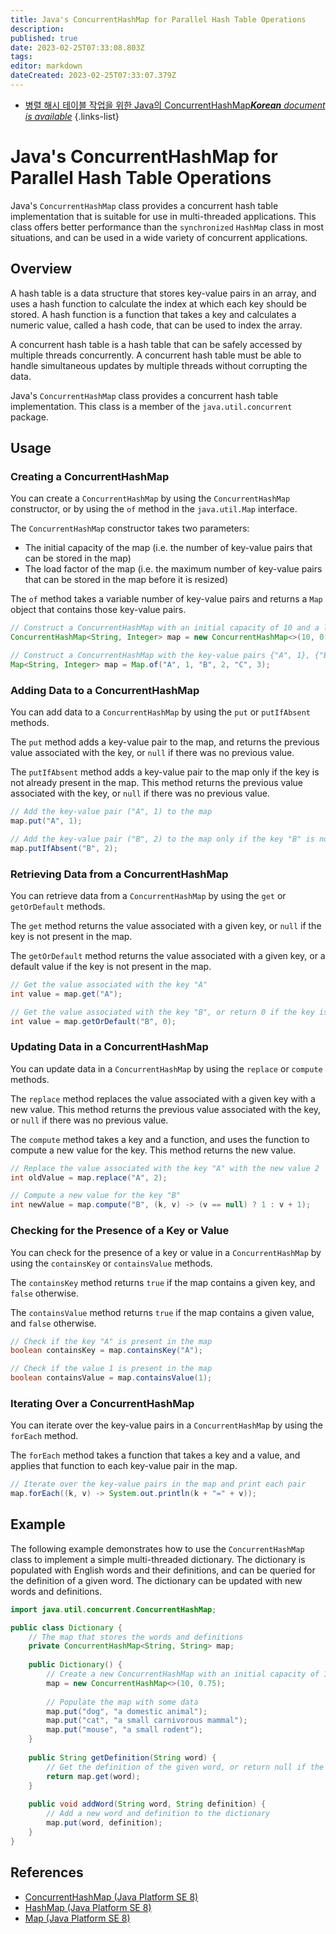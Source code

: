 ```yaml
---
title: Java's ConcurrentHashMap for Parallel Hash Table Operations
description: 
published: true
date: 2023-02-25T07:33:08.803Z
tags: 
editor: markdown
dateCreated: 2023-02-25T07:33:07.379Z
---
```


- [병렬 해시 테이블 작업을 위한 Java의 ConcurrentHashMap***Korean** document is available*](/ko/Knowledge-base/Java/java-s-concurrenthashmap-for-parallel-hash-table-operations)
{.links-list}


# Java's ConcurrentHashMap for Parallel Hash Table Operations

Java's `ConcurrentHashMap` class provides a concurrent hash table implementation that is suitable for use in multi-threaded applications. This class offers better performance than the `synchronized` `HashMap` class in most situations, and can be used in a wide variety of concurrent applications.

## Overview

A hash table is a data structure that stores key-value pairs in an array, and uses a hash function to calculate the index at which each key should be stored. A hash function is a function that takes a key and calculates a numeric value, called a hash code, that can be used to index the array.

A concurrent hash table is a hash table that can be safely accessed by multiple threads concurrently. A concurrent hash table must be able to handle simultaneous updates by multiple threads without corrupting the data.

Java's `ConcurrentHashMap` class provides a concurrent hash table implementation. This class is a member of the `java.util.concurrent` package.

## Usage

### Creating a ConcurrentHashMap

You can create a `ConcurrentHashMap` by using the `ConcurrentHashMap` constructor, or by using the `of` method in the `java.util.Map` interface.

The `ConcurrentHashMap` constructor takes two parameters:

- The initial capacity of the map (i.e. the number of key-value pairs that can be stored in the map)
- The load factor of the map (i.e. the maximum number of key-value pairs that can be stored in the map before it is resized)

The `of` method takes a variable number of key-value pairs and returns a `Map` object that contains those key-value pairs.

```java
// Construct a ConcurrentHashMap with an initial capacity of 10 and a load factor of 0.75
ConcurrentHashMap<String, Integer> map = new ConcurrentHashMap<>(10, 0.75);

// Construct a ConcurrentHashMap with the key-value pairs {"A", 1}, {"B", 2}, and {"C", 3}
Map<String, Integer> map = Map.of("A", 1, "B", 2, "C", 3);
```

### Adding Data to a ConcurrentHashMap

You can add data to a `ConcurrentHashMap` by using the `put` or `putIfAbsent` methods.

The `put` method adds a key-value pair to the map, and returns the previous value associated with the key, or `null` if there was no previous value.

The `putIfAbsent` method adds a key-value pair to the map only if the key is not already present in the map. This method returns the previous value associated with the key, or `null` if there was no previous value.

```java
// Add the key-value pair ("A", 1) to the map
map.put("A", 1);

// Add the key-value pair ("B", 2) to the map only if the key "B" is not already present
map.putIfAbsent("B", 2);
```

### Retrieving Data from a ConcurrentHashMap

You can retrieve data from a `ConcurrentHashMap` by using the `get` or `getOrDefault` methods.

The `get` method returns the value associated with a given key, or `null` if the key is not present in the map.

The `getOrDefault` method returns the value associated with a given key, or a default value if the key is not present in the map.

```java
// Get the value associated with the key "A"
int value = map.get("A");

// Get the value associated with the key "B", or return 0 if the key is not present
int value = map.getOrDefault("B", 0);
```

### Updating Data in a ConcurrentHashMap

You can update data in a `ConcurrentHashMap` by using the `replace` or `compute` methods.

The `replace` method replaces the value associated with a given key with a new value. This method returns the previous value associated with the key, or `null` if there was no previous value.

The `compute` method takes a key and a function, and uses the function to compute a new value for the key. This method returns the new value.

```java
// Replace the value associated with the key "A" with the new value 2
int oldValue = map.replace("A", 2);

// Compute a new value for the key "B"
int newValue = map.compute("B", (k, v) -> (v == null) ? 1 : v + 1);
```

### Checking for the Presence of a Key or Value

You can check for the presence of a key or value in a `ConcurrentHashMap` by using the `containsKey` or `containsValue` methods.

The `containsKey` method returns `true` if the map contains a given key, and `false` otherwise.

The `containsValue` method returns `true` if the map contains a given value, and `false` otherwise.

```java
// Check if the key "A" is present in the map
boolean containsKey = map.containsKey("A");

// Check if the value 1 is present in the map
boolean containsValue = map.containsValue(1);
```

### Iterating Over a ConcurrentHashMap

You can iterate over the key-value pairs in a `ConcurrentHashMap` by using the `forEach` method.

The `forEach` method takes a function that takes a key and a value, and applies that function to each key-value pair in the map.

```java
// Iterate over the key-value pairs in the map and print each pair
map.forEach((k, v) -> System.out.println(k + "=" + v));
```

## Example

The following example demonstrates how to use the `ConcurrentHashMap` class to implement a simple multi-threaded dictionary. The dictionary is populated with English words and their definitions, and can be queried for the definition of a given word. The dictionary can be updated with new words and definitions.

```java
import java.util.concurrent.ConcurrentHashMap;

public class Dictionary {
    // The map that stores the words and definitions
    private ConcurrentHashMap<String, String> map;
    
    public Dictionary() {
        // Create a new ConcurrentHashMap with an initial capacity of 10 and a load factor of 0.75
        map = new ConcurrentHashMap<>(10, 0.75);
        
        // Populate the map with some data
        map.put("dog", "a domestic animal");
        map.put("cat", "a small carnivorous mammal");
        map.put("mouse", "a small rodent");
    }
    
    public String getDefinition(String word) {
        // Get the definition of the given word, or return null if the word is not in the dictionary
        return map.get(word);
    }
    
    public void addWord(String word, String definition) {
        // Add a new word and definition to the dictionary
        map.put(word, definition);
    }
}
```

## References

- [ConcurrentHashMap (Java Platform SE 8)](https://docs.oracle.com/javase/8/docs/api/java/util/concurrent/ConcurrentHashMap.html)
- [HashMap (Java Platform SE 8)](https://docs.oracle.com/javase/8/docs/api/java/util/HashMap.html)
- [Map (Java Platform SE 8)](https://docs.oracle.com/javase/8/docs/api/java/util/Map.html)